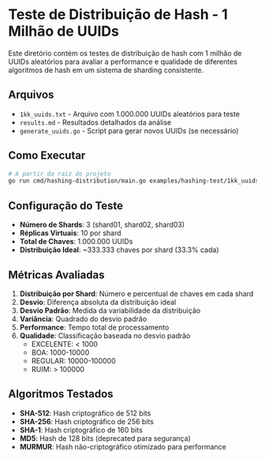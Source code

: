 # Teste de Distribuição de Hash - 1 Milhão de UUIDs

Este diretório contém os testes de distribuição de hash com 1 milhão de UUIDs aleatórios para avaliar a performance e qualidade de diferentes algoritmos de hash em um sistema de sharding consistente.

## Arquivos

- `1kk_uuids.txt` - Arquivo com 1.000.000 UUIDs aleatórios para teste
- `results.md` - Resultados detalhados da análise
- `generate_uuids.go` - Script para gerar novos UUIDs (se necessário)

## Como Executar

```bash
# A partir da raiz do projeto
go run cmd/hashing-distribution/main.go examples/hashing-test/1kk_uuids.txt
```

## Configuração do Teste

- **Número de Shards**: 3 (shard01, shard02, shard03)
- **Réplicas Virtuais**: 10 por shard
- **Total de Chaves**: 1.000.000 UUIDs
- **Distribuição Ideal**: ~333.333 chaves por shard (33.3% cada)

## Métricas Avaliadas

1. **Distribuição por Shard**: Número e percentual de chaves em cada shard
2. **Desvio**: Diferença absoluta da distribuição ideal
3. **Desvio Padrão**: Medida da variabilidade da distribuição
4. **Variância**: Quadrado do desvio padrão
5. **Performance**: Tempo total de processamento
6. **Qualidade**: Classificação baseada no desvio padrão
   - EXCELENTE: < 1000
   - BOA: 1000-10000
   - REGULAR: 10000-100000
   - RUIM: > 100000

## Algoritmos Testados

- **SHA-512**: Hash criptográfico de 512 bits
- **SHA-256**: Hash criptográfico de 256 bits  
- **SHA-1**: Hash criptográfico de 160 bits
- **MD5**: Hash de 128 bits (deprecated para segurança)
- **MURMUR**: Hash não-criptográfico otimizado para performance